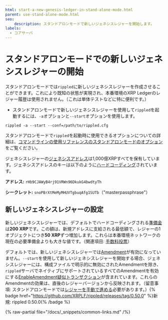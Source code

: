 ```yaml
---
html: start-a-new-genesis-ledger-in-stand-alone-mode.html
parent: use-stand-alone-mode.html
seo:
    description: スタンドアロンモードで新しいジェネシスレジャーを開始します。
labels:
  - コアサーバ
---
```

# スタンドアロンモードでの新しいジェネシスレジャーの開始

スタンドアロンモードでは`rippled`に新しいジェネシスレジャーを作成させることができます。これにより既知の状態が実現され、本番環境のXRP Ledgerのレジャー履歴は使用されません。（これは単体テストなどに特に便利です。）

* スタンドアロンモードで新しいジェネシスレジャーを使用して`rippled`を起動するには、`-a`オプションと`--start`オプションを使用します。

```
rippled -a --start --conf=/path/to/rippled.cfg
```

スタンドアロンモードで`rippled`を起動時に使用できるオプションについての詳細は、[コマンドラインの使用リファレンスのスタンドアロンモードのオプション](../commandline-usage.md#スタンドアロンモードのオプション)をご覧ください。

ジェネシスレジャーの[ジェネシスアドレス](../../concepts/accounts/addresses.md#特別なアドレス)は1,000億XRPすべてを保有しています。ジェネシスアドレスのキーは以下のように[ハードコーディング](https://github.com/XRPLF/rippled/blob/1e01cd34f7a216092ed779f291b43324c167167a/src/xrpld/app/ledger/Ledger.cpp#L184)されています。

**アドレス:** `rHb9CJAWyB4rj91VRWn96DkukG4bwdtyTh`

**シークレット:** `snoPBrXtMeMyMHUVTgbuqAfg1SUTb`（"masterpassphrase"）

## 新しいジェネシスレジャーの設定

新しいジェネシスレジャーでは、デフォルトでハードコーディングされる[準備金](../../concepts/accounts/reserves.md)は**200 XRP**です。この額は、新規アドレスに支給される最低額で、レジャーの1オブジェクトにつき**50 XRP**ずつ増加します。これらは本番環境ネットワークの現在の必要準備金よりも大きな値です。（関連項目: [手数料投票](../../concepts/consensus-protocol/fee-voting.md)）

デフォルトでは、新しいジェネシスレジャーでは[Amendment](../../concepts/networks-and-servers/amendments.md)が有効になっていません。`--start`を使用して新しいジェネシスレジャーを開始する場合、ジェネシスレジャーには、構成ファイルで明示的に無効にされたAmendmentを除き、`rippled`サーバでネイティブにサポートされているすべてのAmendmentを有効にする[EnableAmendment疑似トランザクション](../../references/protocol/transactions/pseudo-transaction-types/enableamendment.md)が含まれています。これらのAmendmentの効果は、直後のレジャーバージョンから反映されます。（留意事項: スタンドアロンモードでは[レジャーを手動で進める](advance-the-ledger-in-stand-alone-mode.md)必要があります。）{% badge href="https://github.com/XRPLF/rippled/releases/tag/0.50.0" %}新規: rippled 0.50.0{% /badge %}

{% raw-partial file="/docs/_snippets/common-links.md" /%}
